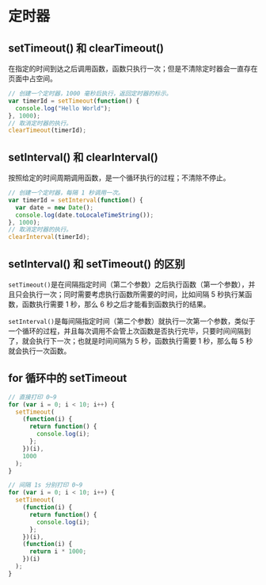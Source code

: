 # 定时器

## setTimeout() 和 clearTimeout()

在指定的时间到达之后调用函数，函数只执行一次；但是不清除定时器会一直存在页面中占空间。

```js
// 创建一个定时器，1000 毫秒后执行，返回定时器的标示。
var timerId = setTimeout(function() {
  console.log("Hello World");
}, 1000);
// 取消定时器的执行。
clearTimeout(timerId);
```

## setInterval() 和 clearInterval()

按照给定的时间周期调用函数，是一个循环执行的过程；不清除不停止。

```javascript
// 创建一个定时器，每隔 1 秒调用一次。
var timerId = setInterval(function() {
  var date = new Date();
  console.log(date.toLocaleTimeString());
}, 1000);
// 取消定时器的执行。
clearInterval(timerId);
```

## setInterval() 和 setTimeout() 的区别

`setTimeout()`是在间隔指定时间（第二个参数）之后执行函数（第一个参数），并且只会执行一次；同时需要考虑执行函数所需要的时间，比如间隔 5 秒执行某函数，函数执行需要 1 秒，那么 6 秒之后才能看到函数执行的结果。

`setInterval()`是每间隔指定时间（第二个参数）就执行一次第一个参数，类似于一个循环的过程，并且每次调用不会管上次函数是否执行完毕，只要时间间隔到了，就会执行下一次；也就是时间间隔为 5 秒，函数执行需要 1 秒，那么每 5 秒就会执行一次函数。

## for 循环中的 setTimeout

```js
// 直接打印 0~9
for (var i = 0; i < 10; i++) {
  setTimeout(
    (function(i) {
      return function() {
        console.log(i);
      };
    })(i),
    1000
  );
}

// 间隔 1s 分别打印 0~9 
for (var i = 0; i < 10; i++) {
  setTimeout(
    (function(i) {
      return function() {
        console.log(i);
      };
    })(i),
    (function(i) {
      return i * 1000;
    })(i)
  );
}
```
